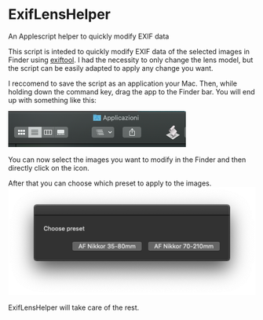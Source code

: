 # ExifLensHelper
An Applescript helper to quickly modify EXIF data

This script is inteded to quickly modify EXIF data of the selected images in Finder using [exiftool](https://exiftool.org).
I had the necessity to only change the lens model, but the script can be easily adapted to apply any change you want.

I reccomend to save the script as an application your Mac. Then, while holding down the command key, drag the app to the Finder bar.
You will end up with something like this:

![Finder bar](https://raw.githubusercontent.com/AlexPerathoner/ExifLensHelper/main/Screens/FinderBar.png)

You can now select the images you want to modify in the Finder and then directly click on the icon.

After that you can choose which preset to apply to the images.
![Choose preset](https://raw.githubusercontent.com/AlexPerathoner/ExifLensHelper/main/Screens/Dialog.png)

ExifLensHelper will take care of the rest.
